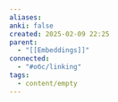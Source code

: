 ```yaml
---
aliases: 
anki: false
created: 2025-02-09 22:25
parent:
  - "[[Embeddings]]"
connected:
  - "#обс/linking"
tags:
  - content/empty
---
```


